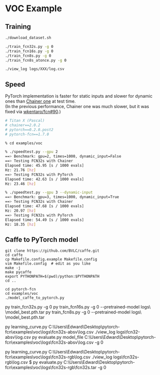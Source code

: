 # VOC Example


## Training


```bash
./download_dataset.sh

./train_fcn32s.py -g 0
./train_fcn16s.py -g 0
./train_fcn8s.py -g 0
./train_fcn8s_atonce.py -g 0

./view_log logs/XXX/log.csv
```


## Speed

PyTorch implementation is faster for static inputs and slower for dynamic ones than [Chainer one](https://github.com/wkentaro/fcn) at test time.  
(In the previous performance, Chainer one was much slower, but it was fixed via [wkentaro/fcn#90](https://github.com/wkentaro/fcn/pull/90).)  

```bash
# Titan X (Pascal)
# chainer==2.0.2
# pytorch==0.2.0.post2
# pytorch-fcn==1.7.0

% cd examples/voc

% ./speedtest.py --gpu 2
==> Benchmark: gpu=2, times=1000, dynamic_input=False
==> Testing FCN32s with Chainer
Elapsed time: 45.95 [s / 1000 evals]
Hz: 21.76 [hz]
==> Testing FCN32s with PyTorch
Elapsed time: 42.63 [s / 1000 evals]
Hz: 23.46 [hz]

% ./speedtest.py --gpu 3 --dynamic-input
==> Benchmark: gpu=3, times=1000, dynamic_input=True
==> Testing FCN32s with Chainer
Elapsed time: 47.68 [s / 1000 evals]
Hz: 20.97 [hz]
==> Testing FCN32s with PyTorch
Elapsed time: 54.49 [s / 1000 evals]
Hz: 18.35 [hz]
```


## Caffe to PyTorch model

```
git clone https://github.com/BVLC/caffe.git
cd caffe
cp Makefile.config.example Makefile.config
vim Makefile.config  # edit as you like
make -j
make pycaffe
export PYTHONPATH=$(pwd)/python:$PYTHONPATH
cd ..

cd pytorch-fcn
cd examples/voc
./model_caffe_to_pytorch.py
```


py train_fcn32s.py -g 0 
py train_fcn16s.py -g 0 --pretrained-model logs\\ \\model_best.pth.tar
py train_fcn8s.py -g 0 --pretrained-model logs\\ \\model_best.pth.tar

py learning_curve.py C:\\Users\\Edward\\Desktop\\pytorch-fcn\\examples\\voc\\logs\\fcn32s-absv\\log.csv
./view_log logs\\fcn32-absv\\log.csv
py evaluate.py model_file C:\\Users\\Edward\\Desktop\\pytorch-fcn\\examples\\voc\\logs\\fcn32s-absv\\log.csv -g 0

py learning_curve.py C:\\Users\\Edward\\Desktop\\pytorch-fcn\\examples\\voc\\logs\\fcn32s-rgb\\log.csv
./view_log logs\\fcn32s-rgb\\log.csv
$ py evaluate.py C:\\Users\\Edward\\Desktop\\pytorch-fcn\\examples\\voc\\logs\\fcn32s-rgb\\fcn32s.tar -g 0